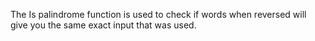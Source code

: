 The Is palindrome function is used to check if words when reversed will give you the same exact input that was used.